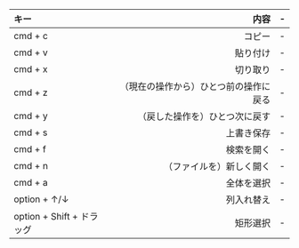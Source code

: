 

| キー | 内容 | - |
|:-----------|------------:|:------------:|
| cmd + c       |        コピー |     -     |
| cmd + v       |        貼り付け |     -     |
| cmd + x     |      切り取り |    -    |
| cmd + z         |     （現在の操作から）ひとつ前の操作に戻る　|      -      |
| cmd + y       |       （戻した操作を）ひとつ次に戻す |    -    |
| cmd + s    |     上書き保存 |   -    |
| cmd + f    |     検索を開く |   -    |
| cmd + n  |     （ファイルを）新しく開く |   -    |
| cmd + a    |     全体を選択 |   -    |
| option + ↑/↓    |     列入れ替え |   -    |
| option + Shift + ドラッグ  | 矩形選択 |   -    |
